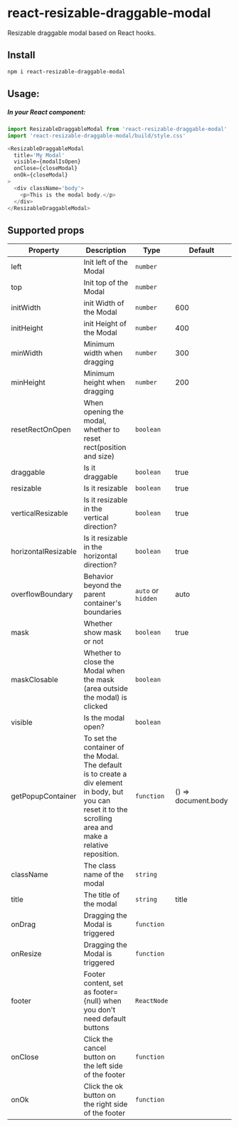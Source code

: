 # react-resizable-draggable-modal

Resizable draggable modal based on React hooks.

## Install
``` bash
npm i react-resizable-draggable-modal
```

## Usage:
##### In your React component:
```javascript
import ResizableDraggableModal from 'react-resizable-draggable-modal'
import 'react-resizable-draggable-modal/build/style.css'

<ResizableDraggableModal
  title='My Modal'
  visible={modalIsOpen}
  onClose={closeModal}
  onOk={closeModal}
>
  <div className='body'>
    <p>This is the modal body.</p>
  </div>
</ResizableDraggableModal>
```

## Supported props
|  Property   | Description  | Type | Default
|  ----   | ----  | ---- | ----
|  left   | Init left of the Modal  | `number` | 
|  top   | Init top of the Modal | `number` | 
|  initWidth  | init Width of the Modal | `number` | 600
|  initHeight  | init Height of the Modal | `number` | 400
|  minWidth  | Minimum width when dragging | `number` | 300
|  minHeight  | Minimum height when dragging | `number` | 200
|  resetRectOnOpen  | When opening the modal, whether to reset rect(position and size) | `boolean`
|  draggable  | Is it draggable | `boolean` | true
|  resizable  | Is it resizable | `boolean` | true
|  verticalResizable  | Is it resizable in the vertical direction? | `boolean` | true
|  horizontalResizable  | Is it resizable in the horizontal direction? | `boolean` | true
|  overflowBoundary  | Behavior beyond the parent container's boundaries | `auto` or `hidden` | auto
|  mask  | Whether show mask or not | `boolean` | true
|  maskClosable  | Whether to close the Modal when the mask (area outside the modal) is clicked | `boolean` |
|  visible  | Is the modal open? | `boolean` |
|  getPopupContainer  | To set the container of the Modal. The default is to create a div element in body, but you can reset it to the scrolling area and make a relative reposition. | `function` | () => document.body
|  className  | The class name of the modal | `string` |
|  title  | The title of the modal | `string` | title
|  onDrag  | Dragging the Modal is triggered | `function` |
|  onResize  | Dragging the Modal is triggered | `function` |
|  footer  | Footer content, set as footer={null} when you don't need default buttons | `ReactNode` |
|  onClose  | Click the cancel button on the left side of the footer | `function` |
|  onOk  | Click the ok button on the right side of the footer | `function` |
